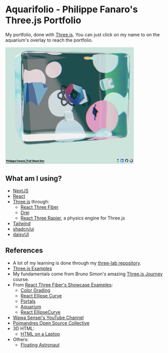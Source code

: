 # Aquarifolio - Philippe Fanaro's Three.js Portfolio

My portfolio, done with [Three.js](https://threejs.org/). You can just click on my name to on the aquarium's overlay to reach the portfolio.

<img alt="three.js portfolio screenshot" width="400px" src="public/Portfolio_Screenshot.png"/>

## What am I using?

- [NextJS](https://nextjs.org/)
- [React](https://react.dev/)
- [Three.js](https://threejs.org/) through:
  - [React Three Fiber](https://docs.pmnd.rs/react-three-fiber/getting-started/introduction)
  - [Drei](https://github.com/pmndrs/drei)
  - [React Three Rapier](https://github.com/pmndrs/react-three-rapier), a physics engine for Three.js
- [Tailwind](https://tailwindcss.com/)
- [shadcn/ui](https://ui.shadcn.com/)
- [daisyUI](https://daisyui.com/)

## References

- A lot of my learning is done through my [three-lab repository](https://github.com/psygo/three-lab).
- [Three.js Examples](https://threejs.org/examples/#webgl_animation_keyframes)
- My fundamentals come from Bruno Simon's amazing [Three.js Journey](https://threejs-journey.com/) course.
- From [React Three Fiber's Showcase Examples](https://docs.pmnd.rs/react-three-fiber/getting-started/examples):
  - [Color Grading](https://codesandbox.io/p/sandbox/color-grading-wvgxp?file=%2Fsrc%2FApp.js)
  - [React Ellipse Curve](https://codesandbox.io/p/sandbox/react-ellipsecurve-xzi6ps?file=%2Fsrc%2FApp.js)
  - [Portals](https://codesandbox.io/p/sandbox/portals-ik11ln?file=%2Fsrc%2FApp.js)
  - [Aquarium](https://codesandbox.io/p/sandbox/aquarium-n7jf0f?file=%2Fsrc%2Findex.js%3A33%2C31)
  - [React EllipseCurve](https://codesandbox.io/p/sandbox/react-ellipsecurve-forked-vwdmx8?file=%2Fsrc%2FApp.js%3A39%2C20)
- [Wawa Sensei's YouTube Channel](https://www.youtube.com/@WawaSensei)
- [Poimandres Open Source Collective](https://github.com/pmndrs)
- 3D HTML:
  - [HTML on a Laptop](https://codesandbox.io/p/sandbox/mixing-html-and-webgl-w-occlusion-9keg6?file=%2Fsrc%2FApp.js%3A32%2C20)
- Others:
  - [Floating Astronaut](https://codesandbox.io/p/sandbox/backdrop-and-cables-2ij9u?file=%2Fsrc%2FApp.js)
